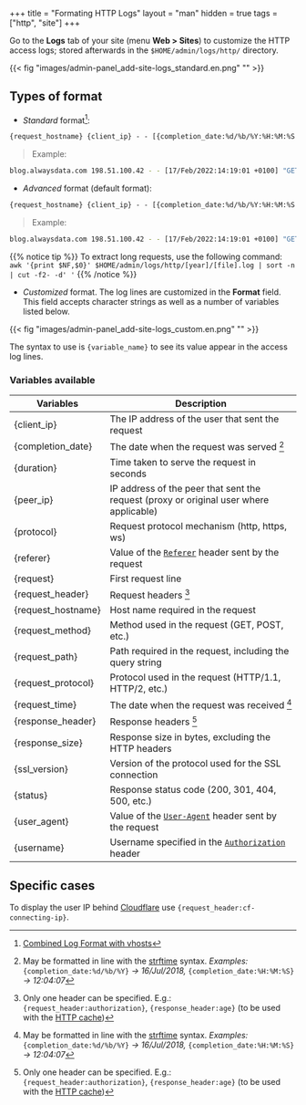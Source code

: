 +++
title = "Formating HTTP Logs"
layout = "man"
hidden = true
tags = ["http", "site"]
+++

Go to the **Logs** tab of your site (menu **Web > Sites**) to customize the HTTP access logs; stored afterwards in the `$HOME/admin/logs/http/` directory.

{{< fig "images/admin-panel_add-site-logs_standard.en.png" "" >}}

## Types of format

- *Standard* format[^1]:
```txt
{request_hostname} {client_ip} - - [{completion_date:%d/%b/%Y:%H:%M:%S %z}] "{request}" {status} {response_size} "{referer}" "{user_agent}"
```

> Example:
```sh
blog.alwaysdata.com 198.51.100.42 - - [17/Feb/2022:14:19:01 +0100] "GET /2022/02/01/2022-au-rapport/ HTTP/2.0" 200 16634 "https://blog.alwaysdata.com/" "Mozilla/5.0 (X11; Ubuntu; Linux x86_64; rv:96.0) Gecko/20100101 Firefox/96.0"
```

- *Advanced* format (default format):
```txt
{request_hostname} {client_ip} - - [{completion_date:%d/%b/%Y:%H:%M:%S %z}] "{request}" {status} {response_size} "{referer}" "{user_agent}" {protocol} {duration}
```

> Example:
```sh
blog.alwaysdata.com 198.51.100.42 - - [17/Feb/2022:14:19:01 +0100] "GET /2022/02/01/2022-au-rapport/ HTTP/2.0" 200 16634 "https://blog.alwaysdata.com/" "Mozilla/5.0 (X11; Ubuntu; Linux x86_64; rv:96.0) Gecko/20100101 Firefox/96.0" https 0.128109
```

{{% notice tip %}}
To extract long requests, use the following command: `awk '{print $NF,$0}' $HOME/admin/logs/http/[year]/[file].log | sort -n | cut -f2- -d' '`
{{% /notice %}}


- *Customized* format. The log lines are customized in the **Format** field. This field accepts character strings as well as a number of variables listed below.

{{< fig "images/admin-panel_add-site-logs_custom.en.png" "" >}}

The syntax to use is `{variable_name}` to see its value appear in the access log lines.

### Variables available

| Variables          | Description |
| ------------------ | --- |
| {client_ip}        | The IP address of the user that sent the request |
| {completion_date}  | The date when the request was served [^2] |
| {duration}         | Time taken to serve the request in seconds |
| {peer_ip}          | IP address of the peer that sent the request (proxy or original user where applicable)   |
| {protocol}         | Request protocol mechanism (http, https, ws)  |
| {referer}          | Value of the [`Referer`](https://developer.mozilla.org/en-US/docs/Web/HTTP/Reference/Headers/Referer) header sent by the request |
| {request}          | First request line |
| {request_header}   | Request headers [^3] |
| {request_hostname} | Host name required in the request |
| {request_method}   | Method used in the request (GET, POST, etc.) |
| {request_path}     | Path required in the request, including the query string |
| {request_protocol} | Protocol used in the request (HTTP/1.1, HTTP/2, etc.) |
| {request_time}     | The date when the request was received [^2] |
| {response_header}  | Response headers [^3] |
| {response_size}    | Response size in bytes, excluding the HTTP headers |
| {ssl_version}      | Version of the protocol used for the SSL connection |
| {status}           | Response status code (200, 301, 404, 500, etc.) |
| {user_agent}       | Value of the [`User-Agent`](https://developer.mozilla.org/fr/docs/Web/HTTP/Reference/Headers/Referer) header sent by the request |
| {username}         | Username specified in the [`Authorization`](https://developer.mozilla.org/en-US/docs/Web/HTTP/Reference/Headers/Authorization) header |

## Specific cases

To display the user IP behind [Cloudflare](https://support.cloudflare.com/hc/en-us/articles/200170986-How-does-Cloudflare-handle-HTTP-Request-headers-) use `{request_header:cf-connecting-ip}`.
 
[^1]: [Combined Log Format with vhosts](https://httpd.apache.org/docs/2.4/logs.html)
[^2]: May be formatted in line with the [strftime](https://docs.python.org/3.6/library/datetime.html?highlight=strftime#strftime-strptime-behavior) syntax. *Examples:* `{completion_date:%d/%b/%Y}` *→ 16/Jul/2018,* `{completion_date:%H:%M:%S}` *→ 12:04:07*
[^3]: Only one header can be specified. E.g.: `{request_header:authorization}`, `{response_header:age}` (to be used with the [HTTP cache](sites/http-cache))
